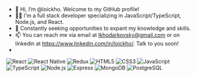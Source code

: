 - 👋 Hi, I’m @loickho. Welcome to my GitHub profile!
- 👨‍💻 I'm a full stack developer specializing in JavaScript/TypeScript, Node.js, and React.
- 🌱 Constantly seeking opportunities to expant my knowledge and skills.
- 📫 You can reach me via email at lkhodarkovsky@gmail.com or on linkedin at https://www.linkedin.com/in/loickho/. Talk to you soon!
-
<img alt="React" src="https://img.shields.io/badge/React-20232A?style=for-the-badge&logo=react&logoColor=61DAFB" />
<img alt="React Native" src="https://img.shields.io/badge/React_Native-20232A?style=for-the-badge&logo=react&logoColor=61DAFB" />
<img alt="Redux" src="https://img.shields.io/badge/Redux-593D88?style=for-the-badge&logo=redux&logoColor=white" />
<img alt="HTML5" src="https://img.shields.io/badge/HTML5-E34F26?style=for-the-badge&logo=html5&logoColor=white" />
<img alt="CSS3" src="https://img.shields.io/badge/CSS3-1572B6?style=for-the-badge&logo=css3&logoColor=white" />
<img alt="JavaScript" src="https://img.shields.io/badge/JavaScript-F7DF1E?style=for-the-badge&logo=javascript&logoColor=black" />
<img alt="TypeScript" src="https://img.shields.io/badge/TypeScript-007ACC?style=for-the-badge&logo=typescript&logoColor=white" />
<img alt="Node.js" src="https://img.shields.io/badge/Node.js-43853D?style=for-the-badge&logo=node.js&logoColor=white" />
<img alt="Express" src="https://img.shields.io/badge/Express.js-404D59?style=for-the-badge" />
<img alt="MongoDB" src="https://img.shields.io/badge/MongoDB-4EA94B?style=for-the-badge&logo=mongodb&logoColor=white" />
<img alt="PostgreSQL" src="https://img.shields.io/badge/PostgreSQL-316192?style=for-the-badge&logo=postgresql&logoColor=white" />

<!--- loickho/loickho is a ✨ special ✨ repository because its `README.md` (this file) appears on your GitHub profile. You can click the Preview link to take a look at your changes. ---
<!---
loickho/loickho is a ✨ special ✨ repository because its `README.md` (this file) appears on your GitHub profile.
You can click the Preview link to take a look at your changes.
--->
